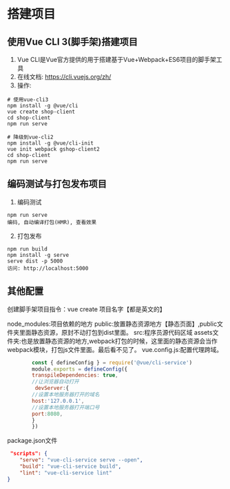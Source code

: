 # 搭建项目
## 使用Vue CLI 3(脚手架)搭建项目

1. Vue CLI是Vue官方提供的用于搭建基于Vue+Webpack+ES6项目的脚手架工具
2. 在线文档: <https://cli.vuejs.org/zh/>
3. 操作:
``` shell
# 使用vue-cli3
npm install -g @vue/cli
vue create shop-client
cd shop-client
npm run serve
```

``` shell
# 降级到vue-cli2
npm install -g @vue/cli-init
vue init webpack gshop-client2
cd shop-client
npm run serve
```
##  编码测试与打包发布项目

1. 编码测试

```shell
npm run serve  
编码, 自动编译打包(HMR), 查看效果
```

2. 打包发布

```shell
npm run build
npm install -g serve
serve dist -p 5000
访问: http://localhost:5000
```

## 其他配置

创建脚手架项目指令：vue create 项目名字【都是英文的】

node_modules:项目依赖的地方
public:放置静态资源地方【静态页面】,public文件夹里面静态资源，原封不动打包到dist里面。
src:程序员源代码区域
        assets文件夹:也是放置静态资源的地方,webpack打包的时候，这里面的静态资源会当作webpack模块，打包js文件里面。最后看不见了。
        vue.config.js:配置代理跨域。
```js
        const { defineConfig } = require('@vue/cli-service')
        module.exports = defineConfig({
        transpileDependencies: true,
        //让浏览器自动打开
         devServer:{
        //设置本地服务器打开的域名
        host:'127.0.0.1',
        //设置本地服务器打开端口号
        port:8080,
        }
        })
```        
package.json文件  
```json
 "scripts": {
    "serve": "vue-cli-service serve --open",
    "build": "vue-cli-service build",
    "lint": "vue-cli-service lint"
}
```